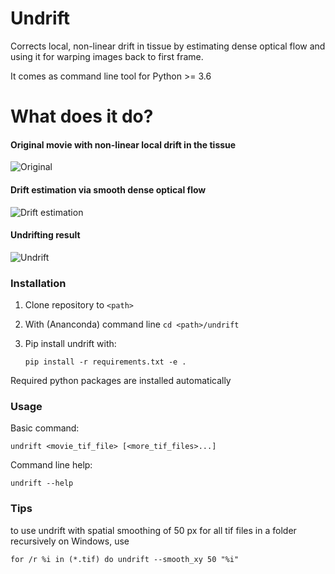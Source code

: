 # Undrift
Corrects local, non-linear drift in tissue by estimating dense optical flow and
using it for warping images back to first frame.

It comes as command line tool for Python >= 3.6

# What does it do?
#### Original movie with non-linear local drift in the tissue
![Original](example/res/a_orig.gif) 

#### Drift estimation via smooth dense optical flow
![Drift estimation](example/res/b_drift.gif) 

#### Undrifting result
![Undrift](example/res/c_undrift.gif)

### Installation
1. Clone repository to `<path>`
2. With (Ananconda) command line `cd <path>/undrift`
3. Pip install undrift with:

    ```pip install -r requirements.txt -e .```

Required python packages are installed automatically

### Usage

Basic command:

```undrift <movie_tif_file> [<more_tif_files>...]```

Command line help:

```undrift --help```

### Tips
to use undrift with spatial smoothing of 50 px for all tif files in a folder recursively on Windows, use

```for /r %i in (*.tif) do undrift --smooth_xy 50 "%i"```